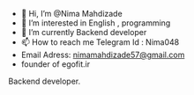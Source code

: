 - 👋 Hi, I’m @Nima Mahdizade
- 👀 I’m interested in English , programming
- 🌱 I’m currently Backend developer
- 📫 How to reach me Telegram Id : Nima048
-  Email Adress: nimamahdizade57@gmail.com
-  founder of egofit.ir


Backend developer.
<!---
NimaM048/NimaM048 is a ✨ special ✨ repository because its `README.md` (this file) appears on your GitHub profile.
You can click the Preview link to take a look at your changes.
--->
